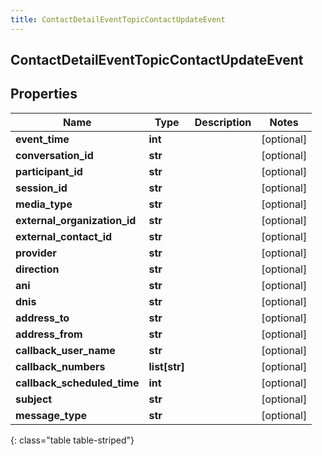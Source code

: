 ```yaml
---
title: ContactDetailEventTopicContactUpdateEvent
---
```

## ContactDetailEventTopicContactUpdateEvent

## Properties

|Name | Type | Description | Notes|
|------------ | ------------- | ------------- | -------------|
| **event_time** | **int** |  | [optional] |
| **conversation_id** | **str** |  | [optional] |
| **participant_id** | **str** |  | [optional] |
| **session_id** | **str** |  | [optional] |
| **media_type** | **str** |  | [optional] |
| **external_organization_id** | **str** |  | [optional] |
| **external_contact_id** | **str** |  | [optional] |
| **provider** | **str** |  | [optional] |
| **direction** | **str** |  | [optional] |
| **ani** | **str** |  | [optional] |
| **dnis** | **str** |  | [optional] |
| **address_to** | **str** |  | [optional] |
| **address_from** | **str** |  | [optional] |
| **callback_user_name** | **str** |  | [optional] |
| **callback_numbers** | **list[str]** |  | [optional] |
| **callback_scheduled_time** | **int** |  | [optional] |
| **subject** | **str** |  | [optional] |
| **message_type** | **str** |  | [optional] |
{: class="table table-striped"}


